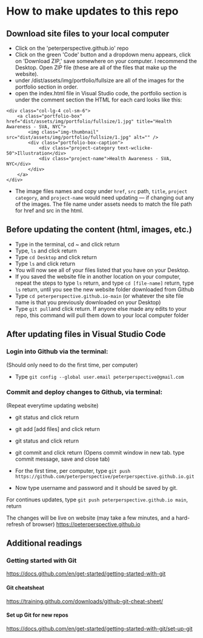 
# How to make updates to this repo

## Download site files to your local computer

- Click on the 'peterperspective.github.io' repo
- Click on the green 'Code' button and a dropdown menu appears, click on 'Download ZIP,' save somewhere on your computer. I recommend the Desktop. Open ZIP file (these are all of the files that make up the website).
- under /dist/assets/img/portfolio/fullsize are all of the images for the portfolio section in order.
- open the index.html file in Visual Studio code, the portfolio section is under the <!-- Portfolio --> comment section
the HTML for each card looks like this:

```
<div class="col-lg-4 col-sm-6">
    <a class="portfolio-box" href="dist/assets/img/portfolio/fullsize/1.jpg" title="Health Awareness - SVA, NYC">
        <img class="img-thumbnail" src="dist/assets/img/portfolio/fullsize/1.jpg" alt="" />
        <div class="portfolio-box-caption">
            <div class="project-category text-wclicke-50">Illustration</div>
            <div class="project-name">Health Awareness - SVA, NYC</div>
        </div>
    </a>
</div>
```

- The image files names and copy under `href`, `src` path, `title`, `project category`, and `project-name` would need updating — if changing out any of the images. The file name under assets needs to match the file path for href and src in the html.

## Before updating the content (html, images, etc.)

- Type in the terminal, cd ~ and click return
- Type, `ls` and click return 
- Type `cd Desktop` and click return
- Type `ls` and click return
- You will now see all of your files listed that you have on your Desktop.
- If you saved the website file in another location on your computer, repeat the steps to type `ls` return, and type `cd [file-name]` return, type `ls` return, until you see the new website folder downloaded from Github
- Type `cd peterperspective.github.io-main` (or whatever the site file name is that you previously downloaded on your Desktop)
- Type `git pull`and click return. If anyone else made any edits to your repo, this command will pull them down to your local computer folder

## After updating files in Visual Studio Code

### Login into Github via the terminal:
(Should only need to do the first time, per computer)

- Type `git config --global user.email peterperspective@gmail.com`

### Commit and deploy changes to Github, via terminal:
(Repeat everytime updating website)

- git status and click return
- git add [add files] and click return
- git status and click return
- git commit and click return
(Opens commit window in new tab. type commit message, save and close tab)

- For the first time, per computer, type `git push https://github.com/peterperspective/peterperspective.github.io.git`
- Now type username and password and it should be saved by git.

For continues updates, type `git push peterperspective.github.io main`, return

The changes will be live on website (may take a few minutes, and a hard-refresh of browser)
https://peterperspective.github.io

## Additional readings 

### Getting started with Git
https://docs.github.com/en/get-started/getting-started-with-git 

#### Git cheatsheat
https://training.github.com/downloads/github-git-cheat-sheet/

#### Set up Git for new repos
https://docs.github.com/en/get-started/getting-started-with-git/set-up-git

